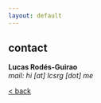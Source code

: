 ```yaml
---
layout: default
---
```


## contact

**Lucas Rodés-Guirao** <br/>
_mail: hi [at] lcsrg [dot] me_ <br/>

[< back](index.md)
